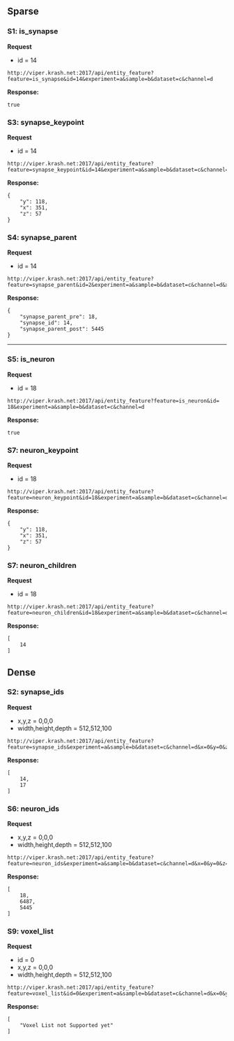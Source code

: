 ## Sparse

### S1: is_synapse

**Request**

- id = 14

```
http://viper.krash.net:2017/api/entity_feature?feature=is_synapse&id=14&experiment=a&sample=b&dataset=c&channel=d
```

**Response:**

```
true
```

### S3: synapse_keypoint

**Request**

- id = 14

```
http://viper.krash.net:2017/api/entity_feature?feature=synapse_keypoint&id=14&experiment=a&sample=b&dataset=c&channel=d
```

**Response:**

```
{
    "y": 118, 
    "x": 351, 
    "z": 57
}
```

### S4: synapse_parent

**Request**

- id = 14

```
http://viper.krash.net:2017/api/entity_feature?feature=synapse_parent&id=2&experiment=a&sample=b&dataset=c&channel=d&x=0&y=0&z=0&width=512&height=512&depth=100
```

**Response:**

```
{
    "synapse_parent_pre": 18, 
    "synapse_id": 14, 
    "synapse_parent_post": 5445
}
```

*****


### S5: is_neuron

**Request**

- id = 18

```
http://viper.krash.net:2017/api/entity_feature?feature=is_neuron&id= 18&experiment=a&sample=b&dataset=c&channel=d
```

**Response:**

```
true
```

### S7: neuron_keypoint

**Request**

- id = 18

```
http://viper.krash.net:2017/api/entity_feature?feature=neuron_keypoint&id=18&experiment=a&sample=b&dataset=c&channel=d
```

**Response:**

```
{
    "y": 118, 
    "x": 351, 
    "z": 57
}
```

### S7: neuron_children

**Request**

- id = 18

```
http://viper.krash.net:2017/api/entity_feature?feature=neuron_children&id=18&experiment=a&sample=b&dataset=c&channel=d
```

**Response:**

```
[
    14
]
```

## Dense

### S2: synapse_ids

**Request**

- x,y,z = 0,0,0
- width,height,depth = 512,512,100

```
http://viper.krash.net:2017/api/entity_feature?feature=synapse_ids&experiment=a&sample=b&dataset=c&channel=d&x=0&y=0&z=0&width=512&height=512&depth=100
```

**Response:**

```
[
    14, 
    17
]
```

### S6: neuron_ids

**Request**

- x,y,z = 0,0,0
- width,height,depth = 512,512,100

```
http://viper.krash.net:2017/api/entity_feature?feature=neuron_ids&experiment=a&sample=b&dataset=c&channel=d&x=0&y=0&z=0&width=512&height=512&depth=100
```

**Response:**

```
[
    18, 
    6487, 
    5445
]
```

### S9: voxel_list

**Request**

- id = 0
- x,y,z = 0,0,0
- width,height,depth = 512,512,100

```
http://viper.krash.net:2017/api/entity_feature?feature=voxel_list&id=0&experiment=a&sample=b&dataset=c&channel=d&x=0&y=0&z=0&width=512&height=512&depth=100
```

**Response:**

```
[
    "Voxel List not Supported yet"
]
```
